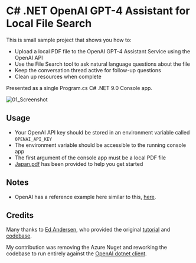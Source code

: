 # C# .NET OpenAI GPT-4 Assistant for Local File Search

This is small sample project that shows you how to:

- Upload a local PDF file to the OpenAI GPT-4 Assistant Service using the OpenAI API
- Use the File Search tool to ask natural language questions about the file
- Keep the conversation thread active for follow-up questions
- Clean up resources when complete

Presented as a single Program.cs C# .NET 9.0 Console app.

![01_Screenshot](https://github.com/user-attachments/assets/93e3d956-7788-48bf-89f0-66a293043d93)

## Usage

* Your OpenAI API key should be stored in an environment variable called `OPENAI_API_KEY`
* The environment variable should be accessible to the running console app
* The first argument of the console app must be a local PDF file
* [Japan.pdf](https://github.com/FrankRay78/AI-Playground/blob/main/Examples/01_RetrievalAugmentedGenerationAsync_ChatGPT_4o/Japan.pdf) has been provided to help you get started

## Notes

* OpenAI has a reference example here similar to this, [here](https://github.com/openai/openai-dotnet/blob/main/examples/Assistants/Example01_RetrievalAugmentedGenerationAsync.cs).

## Credits

Many thanks to [Ed Andersen](https://github.com/edandersen), who provided the original [tutorial](https://www.youtube.com/watch?v=FDDpkm9vCAI) and [codebase](https://github.com/edandersen/csharp-openai-assistants-dotnet-console). 

My contribution was removing the Azure Nuget and reworking the codebase to run entirely against the [OpenAI dotnet client](https://github.com/openai/openai-dotnet).

